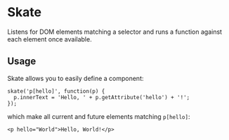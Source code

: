 Skate
=====

Listens for DOM elements matching a selector and runs a function against each element once available.

Usage
-----

Skate allows you to easily define a component:

    skate('p[hello]', function(p) {
      p.innerText = 'Hello, ' + p.getAttribute('hello') + '!';
    });

which make all current and future elements matching `p[hello]`:

    <p hello="World">Hello, World!</p>
